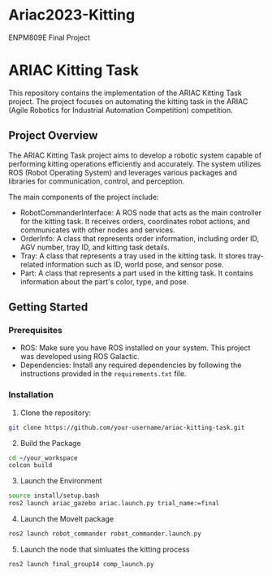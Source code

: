 # Ariac2023-Kitting
ENPM809E Final Project
# ARIAC Kitting Task

This repository contains the implementation of the ARIAC Kitting Task project. The project focuses on automating the kitting task in the ARIAC (Agile Robotics for Industrial Automation Competition) competition.

## Project Overview

The ARIAC Kitting Task project aims to develop a robotic system capable of performing kitting operations efficiently and accurately. The system utilizes ROS (Robot Operating System) and leverages various packages and libraries for communication, control, and perception.

The main components of the project include:

- RobotCommanderInterface: A ROS node that acts as the main controller for the kitting task. It receives orders, coordinates robot actions, and communicates with other nodes and services.
- OrderInfo: A class that represents order information, including order ID, AGV number, tray ID, and kitting task details.
- Tray: A class that represents a tray used in the kitting task. It stores tray-related information such as ID, world pose, and sensor pose.
- Part: A class that represents a part used in the kitting task. It contains information about the part's color, type, and pose.

## Getting Started

### Prerequisites

- ROS: Make sure you have ROS installed on your system. This project was developed using ROS Galactic.
- Dependencies: Install any required dependencies by following the instructions provided in the `requirements.txt` file.

### Installation

1. Clone the repository:

```bash
git clone https://github.com/your-username/ariac-kitting-task.git
```
2. Build the Package
```bash
cd ~/your_workspace
colcon build
```
3. Launch the Environment 
```bash
source install/setup.bash
ros2 launch ariac_gazebo ariac.launch.py trial_name:=final
```
4. Launch the MoveIt package 
```bash
ros2 launch robot_commander robot_commander.launch.py       
```
5. Launch the node that simluates the kitting process 
```bash 
ros2 launch final_group14 comp_launch.py                  
```
